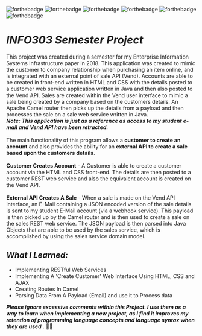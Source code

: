 ![forthebadge](https://img.shields.io/badge/made%20with-java-red.svg?style=for-the-badge&logo=Java&logoColor=white)
![forthebadge](https://img.shields.io/badge/made%20with-javascript-red.svg?style=for-the-badge&logo=JavaScript&logoColor=white)
![forthebadge](https://img.shields.io/badge/made%20with-HTML5-red.svg?style=for-the-badge&logo=HTML5&logoColor=white)
![forthebadge](https://img.shields.io/badge/made%20with-CSS3-red.svg?style=for-the-badge&logo=CSS3&logoColor=white)
![forthebadge](https://img.shields.io/badge/uses-Java%20RMI-blue.svg?style=for-the-badge)
![forthebadge](https://img.shields.io/badge/uses-Apache%20Camel-blue.svg?style=for-the-badge)

# *INFO303 Semester Project*
This project was created during a semester for my Enterprise Information Systems Infrastructure paper in 2018. This application was created to mimic the customer to company relationship when purchasing an item online, and is integrated with an external point of sale API (Vend). Accounts are able to be created in front-end written in HTML and CSS with the details posted to a customer web service application written in Java and then also posted to the Vend API. Sales are created within the Vend user interface to mimic a sale being created by a company based on the customers details. An Apache Camel router then picks up the details from a payload and then processes the sale on a sale web service written in Java.
<br>
**_Note: This application is just as a reference as access to my student e-mail and Vend API have been retracted._**
<br>
<br>
The main functionality of this program allows a **customer to create an account** and also provides the ability for an **external API to create a sale based upon the customers details**.
<br>
<br>
**Customer Creates Account** -
A Customer is able to create a customer account via the HTML and CSS front-end. The details are then posted to a customer REST web service and also the equivalent account is created on the Vend API.<br>
<br>
**External API Creates A Sale** -
When a sale is made on the Vend API interface, an E-Mail containing a JSON encoded version of the sale details is sent to my student E-Mail account (via a webhook service). This payload is then picked up by the Camel router and is then used to create a sale on the sales REST web service. The JSON payload is then parsed into Java Objects that are able to be used by the sales service, which is accomplished by using the sales service domain model.<br>

## *What I Learned:*
* Implementing RESTful Web Services
* Implementing A 'Create Customer' Web Interface Using HTML, CSS and AJAX 
* Creating Routes In Camel
* Parsing Data From A Payload (Email) and use it to Process data

_**Please ignore excessive comments within this Project. I use them as a way to learn when implementing a new project, as I find it improves my retention of programming language concepts and language syntax when they are used .**_ 🖖🏻
